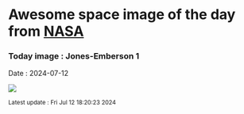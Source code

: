 
# Awesome space image of the day from [NASA](https://api.nasa.gov/)

### Today image : Jones-Emberson 1
Date : 2024-07-12

![](https://apod.nasa.gov/apod/image/2407/PK164_vdef3_1024.jpg)

<small>Latest update : Fri Jul 12 18:20:23 2024</small>
        